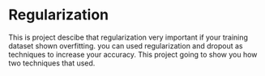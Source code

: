 # Regularization

This is project descibe that regularization very important if your training dataset shown overfitting. you can used regularization and dropout as techniques 
to increase your accuracy. This project going to show you how two techniques that used.
